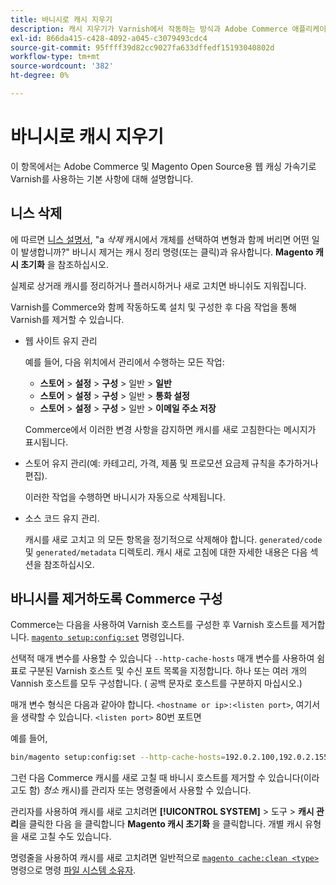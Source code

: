```yaml
---
title: 바니시로 캐시 지우기
description: 캐시 지우기가 Varnish에서 작동하는 방식과 Adobe Commerce 애플리케이션의 웹 캐싱 가속기로 사용하는 방법을 알아봅니다.
exl-id: 866da415-c428-4092-a045-c3079493cdc4
source-git-commit: 95ffff39d82cc9027fa633dffedf15193040802d
workflow-type: tm+mt
source-wordcount: '382'
ht-degree: 0%

---
```


# 바니시로 캐시 지우기

이 항목에서는 Adobe Commerce 및 Magento Open Source용 웹 캐싱 가속기로 Varnish를 사용하는 기본 사항에 대해 설명합니다.

## 니스 삭제

에 따르면 [니스 설명서](https://www.varnish-cache.org/docs/trunk/users-guide/purging.html), &quot;a *삭제* 캐시에서 개체를 선택하여 변형과 함께 버리면 어떤 일이 발생합니까?&quot; 바니시 제거는 캐시 정리 명령(또는 클릭)과 유사합니다. **Magento 캐시 초기화** 을 참조하십시오.

실제로 상거래 캐시를 정리하거나 플러시하거나 새로 고치면 바니쉬도 지워집니다.

Varnish를 Commerce와 함께 작동하도록 설치 및 구성한 후 다음 작업을 통해 Varnish를 제거할 수 있습니다.

- 웹 사이트 유지 관리

   예를 들어, 다음 위치에서 관리에서 수행하는 모든 작업:

   - **스토어** > **설정** > **구성** > 일반 > **일반**
   - **스토어** > **설정** > **구성** > 일반 > **통화 설정**
   - **스토어** > **설정** > **구성** > 일반 > **이메일 주소 저장**

   Commerce에서 이러한 변경 사항을 감지하면 캐시를 새로 고침한다는 메시지가 표시됩니다.

- 스토어 유지 관리(예: 카테고리, 가격, 제품 및 프로모션 요금제 규칙을 추가하거나 편집).

   이러한 작업을 수행하면 바니시가 자동으로 삭제됩니다.

- 소스 코드 유지 관리.

   캐시를 새로 고치고 의 모든 항목을 정기적으로 삭제해야 합니다. `generated/code` 및 `generated/metadata` 디렉토리. 캐시 새로 고침에 대한 자세한 내용은 다음 섹션을 참조하십시오.

## 바니시를 제거하도록 Commerce 구성

Commerce는 다음을 사용하여 Varnish 호스트를 구성한 후 Varnish 호스트를 제거합니다. [`magento setup:config:set`](https://devdocs.magento.com/guides/v2.4/reference/cli/magento.html#setupconfigset) 명령입니다.

선택적 매개 변수를 사용할 수 있습니다 `--http-cache-hosts` 매개 변수를 사용하여 쉼표로 구분된 Varnish 호스트 및 수신 포트 목록을 지정합니다. 하나 또는 여러 개의 Vannish 호스트를 모두 구성합니다. ( 공백 문자로 호스트를 구분하지 마십시오.)

매개 변수 형식은 다음과 같아야 합니다. `<hostname or ip>:<listen port>`, 여기서 을 생략할 수 있습니다. `<listen port>` 80번 포트면

예를 들어,

```bash
bin/magento setup:config:set --http-cache-hosts=192.0.2.100,192.0.2.155:6081
```

그런 다음 Commerce 캐시를 새로 고칠 때 바니시 호스트를 제거할 수 있습니다(이라고도 함) *청소* 캐시)를 관리자 또는 명령줄에서 사용할 수 있습니다.

관리자를 사용하여 캐시를 새로 고치려면 **[!UICONTROL SYSTEM]** > 도구 > **캐시 관리**&#x200B;을 클릭한 다음 을 클릭합니다 **Magento 캐시 초기화** 을 클릭합니다. 개별 캐시 유형을 새로 고칠 수도 있습니다.

명령줄을 사용하여 캐시를 새로 고치려면 일반적으로 [`magento cache:clean <type>`](../cli/manage-cache.md#clean-and-flush-cache-types) 명령으로 명령 [파일 시스템 소유자](../../installation/prerequisites/file-system/overview.md).
